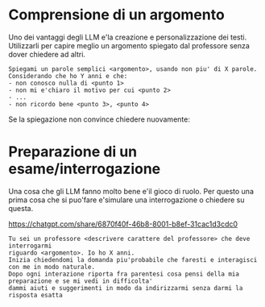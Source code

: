 # Comprensione di un argomento

Uno dei vantaggi degli LLM e'la creazione e personalizzazione dei testi.
Utilizzarli per capire meglio un argomento spiegato dal professore senza dover chiedere ad altri.

```
Spiegami un parole semplici <argomento>, usando non piu' di X parole.
Considerando che ho Y anni e che:
- non conosco nulla di <punto 1>
- non mi e'chiaro il motivo per cui <punto 2>
- ...
- non ricordo bene <punto 3>, <punto 4>
```

Se la spiegazione non convince chiedere nuovamente:

# Preparazione di un esame/interrogazione

Una cosa che gli LLM fanno molto bene e'il gioco di ruolo.
Per questo una prima cosa che si puo'fare e'simulare una interrogazione
o chiedere su questa.

https://chatgpt.com/share/6870f40f-46b8-8001-b8ef-31cac1d3cdc0

```
Tu sei un professore <descrivere carattere del professore> che deve interrogarmi
riguardo <argomento>. Io ho X anni.
Inizia chiedendomi la domanda piu'probabile che faresti e interagisci con me in modo naturale.
Dopo ogni interazione riporta fra parentesi cosa pensi della mia preparazione e se mi vedi in difficolta'
dammi aiuti e suggerimenti in modo da indirizzarmi senza darmi la risposta esatta
```


